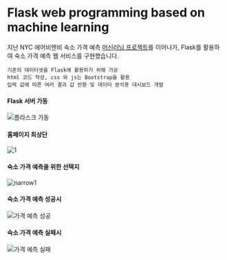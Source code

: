 # Flask web programming based on machine learning

지난 NYC 에어비엔비 숙소 가격 예측 [머신러닝 프로젝트](https://github.com/9haeng/NYC-Airbnb-price-prediction)를 이어나가, Flask를 활용하여 숙소 가격 예측 웹 서비스를 구현했습니다.

```
기존의 데이터셋을 Flask에 활용하기 위해 가공
html 코드 작성, css 와 js는 Bootstrap을 활용
입력 값에 따른 여러 결과 값 반환 및 데이터 분석용 대시보드 개발
```

#### Flask 서버 가동
![플라스크 가동](https://user-images.githubusercontent.com/70729822/165368616-a06b4554-93f1-41cf-9864-0ef60df8442d.gif)

#### 홈페이지 최상단
![1](https://user-images.githubusercontent.com/70729822/165368946-8cb6ed4b-fa79-4e2a-8ea2-bc82479efa09.png)

#### 숙소 가격 예측을 위한 선택지
![narrow1](https://user-images.githubusercontent.com/70729822/165369060-7f737afe-8e45-4b9b-98c1-7208d06c0fb0.png)

#### 숙소 가격 예측 성공시
![가격 예측 성공](https://user-images.githubusercontent.com/70729822/165369134-81c22701-66ee-46b3-8707-84c2a0f3df1d.gif)

#### 숙소 가격 예측 실패시
![가격 예측 실패](https://user-images.githubusercontent.com/70729822/165369174-65e51d2c-3098-4ec3-ac27-d64efddcca05.gif)


